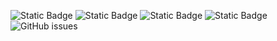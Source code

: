 ![Static Badge](https://img.shields.io/badge/blacklists-60-000000) ![Static Badge](https://img.shields.io/badge/blacklisted-3120189-cc0000) ![Static Badge](https://img.shields.io/badge/whitelisted-2244-00CC00) ![Static Badge](https://img.shields.io/badge/streaming_blacklist-28107-000000) ![GitHub issues](https://img.shields.io/github/issues/fabriziosalmi/blacklists)
